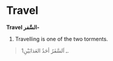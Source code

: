 Travel
======

**Travel السَّفر-**

1. Travelling is one of the two torments.

> 1ـ اَلسَّفَرُ أحَدُ العَذابَيْنِ.


